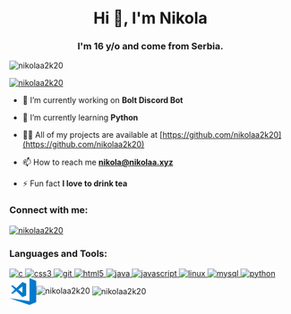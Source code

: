 <h1 align="center">Hi 👋, I'm Nikola</h1>

<h3 align="center">I'm 16 y/o and come from Serbia.</h3>

<p align="left"> <img src="https://komarev.com/ghpvc/?username=nikolaa2k20&label=Profile%20views&color=0e75b6&style=flat" alt="nikolaa2k20" /> </p>

<p align="left"> <a href="https://github.com/ryo-ma/github-profile-trophy"><img src="https://github-profile-trophy.vercel.app/?username=nikolaa2k20" alt="nikolaa2k20" /></a> </p>

- 🔭 I’m currently working on **Bolt Discord Bot**

- 🌱 I’m currently learning **Python**

- 👨‍💻 All of my projects are available at [https://github.com/nikolaa2k20](https://github.com/nikolaa2k20)

- 📫 How to reach me **nikola@nikolaa.xyz**

- ⚡ Fun fact **I love to drink tea**

<h3 align="left">Connect with me:</h3>

<p align="left">

<a href="https://twitter.com/nikolaa2k20" target="blank"><img align="center" src="https://cdn.jsdelivr.net/npm/simple-icons@3.0.1/icons/twitter.svg" alt="nikolaa2k20" height="30" width="40" /></a>

</p>

<h3 align="left">Languages and Tools:</h3>

<p align="left"> <a href="https://www.cprogramming.com/" target="_blank"> <img src="https://devicons.github.io/devicon/devicon.git/icons/c/c-original.svg" alt="c" width="40" height="40"/> </a> <a href="https://www.w3schools.com/css/" target="_blank"> <img src="https://devicons.github.io/devicon/devicon.git/icons/css3/css3-original-wordmark.svg" alt="css3" width="40" height="40"/> </a> <a href="https://git-scm.com/" target="_blank"> <img src="https://www.vectorlogo.zone/logos/git-scm/git-scm-icon.svg" alt="git" width="40" height="40"/> </a> <a href="https://www.w3.org/html/" target="_blank"> <img src="https://devicons.github.io/devicon/devicon.git/icons/html5/html5-original-wordmark.svg" alt="html5" width="40" height="40"/> </a> <a href="https://www.java.com" target="_blank"> <img src="https://devicons.github.io/devicon/devicon.git/icons/java/java-original-wordmark.svg" alt="java" width="40" height="40"/> </a> <a href="https://developer.mozilla.org/en-US/docs/Web/JavaScript" target="_blank"> <img src="https://devicons.github.io/devicon/devicon.git/icons/javascript/javascript-original.svg" alt="javascript" width="40" height="40"/> </a> <a href="https://www.linux.org/" target="_blank"> <img src="https://devicons.github.io/devicon/devicon.git/icons/linux/linux-original.svg" alt="linux" width="40" height="40"/> </a> <a href="https://www.mysql.com/" target="_blank"> <img src="https://devicons.github.io/devicon/devicon.git/icons/mysql/mysql-original-wordmark.svg" alt="mysql" width="40" height="40"/> </a> <a href="https://www.python.org" target="_blank"> <img src="https://devicons.github.io/devicon/devicon.git/icons/python/python-original.svg" alt="python" width="40" height="40"/> </a> <img align="left" alt="Visual Studio Code" width="48px" src="https://raw.githubusercontent.com/github/explore/80688e429a7d4ef2fca1e82350fe8e3517d3494d/topics/visual-studio-code/visual-studio-code.png" /> </p>

<p><img align="left" src="https://github-readme-stats.vercel.app/api/top-langs?username=nikolaa2k20&show_icons=true&locale=en&layout=compact" alt="nikolaa2k20" /></p>

<p>&nbsp;<img align="center" src="https://github-readme-stats.vercel.app/api?username=nikolaa2k20&show_icons=true&locale=en" alt="nikolaa2k20" /></p>
